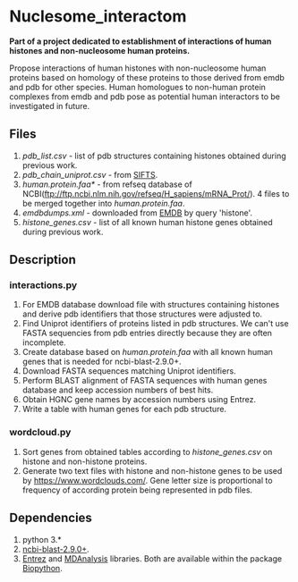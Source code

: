# Nuclesome_interactom
**Part of a project dedicated to establishment of interactions of human histones and non-nucleosome human proteins.**

Propose interactions of human histones with non-nucleosome human proteins based on homology of these proteins to those derived from emdb and pdb for other species. Human homologues to non-human protein complexes from emdb and pdb pose as potential human interactors to be investigated in future.

## Files
1. *pdb_list.csv* - list of pdb structures containing histones obtained during previous work.
2. *pdb_chain_uniprot.csv* - from [SIFTS](https://www.ebi.ac.uk/pdbe/docs/sifts/quick.html).
3. *human.protein.faa\** - from refseq database of NCBI(ftp://ftp.ncbi.nlm.nih.gov/refseq/H_sapiens/mRNA_Prot/). 4 files to be merged together into *human.protein.faa*.
4. *emdbdumps.xml* - downloaded from [EMDB](https://www.ebi.ac.uk/pdbe/emdb/searchForm.html/) by query 'histone'.
5. *histone_genes.csv* - list of all known human histone genes obtained during previous work.

## Description
### interactions.py
1. For EMDB database download file with structures containing histones and derive pdb identifiers that those structures were adjusted to.
2. Find Uniprot identifiers of proteins listed in pdb structures. We can't use FASTA sequencies from pdb entries directly because they are often incomplete. 
3. Create database based on *human.protein.faa* with all known human genes that is needed for ncbi-blast-2.9.0+.
4. Download FASTA sequences matching Uniprot identifiers.
5. Perform BLAST alignment of FASTA sequences with human genes database and keep accession numbers of best hits.
6. Obtain HGNC gene names by accession numbers using Entrez.
7. Write a table with human genes for each pdb structure.
### wordcloud.py
1. Sort genes from obtained tables according to *histone_genes.csv* on histone and non-histone proteins.
2. Generate two text files with histone and non-histone genes to be used by https://www.wordclouds.com/. Gene letter size is proportional to frequency of according protein being represented in pdb files.

## Dependencies
1. python 3.*
2. [ncbi-blast-2.9.0+](https://ftp.ncbi.nlm.nih.gov/blast/executables/blast+/LATEST/).
3. [Entrez](https://github.com/jordibc/entrez) and [MDAnalysis](https://github.com/MDAnalysis/mdanalysis) libraries. Both are available within the package [Biopython](https://biopython.org/).
